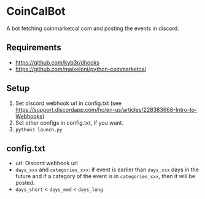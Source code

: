 # CoinCalBot
A bot fetching coinmarketcal.com and posting the events in discord.

## Requirements
* https://github.com/kyb3r/dhooks
* https://github.com/maikeloni/python-coinmarketcal

## Setup
1. Set discord webhook url in config.txt (see https://support.discordapp.com/hc/en-us/articles/228383668-Intro-to-Webhooks)
2. Set other configs in config.txt, if you want.
3. ```python3 launch.py```

## config.txt
* url: Discord webhook url
* ```days_xxx``` and ```categories_xxx```:
  if event is earlier than ```days_xxx``` days in the future and if a category of the event is in ```categories_xxx```, then it will be posted.
 * ```days_short``` < ```days_med``` < ```days_long```
